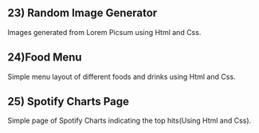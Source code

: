 ## 23) Random Image Generator
Images generated from Lorem Picsum using Html and Css.
## 24)Food Menu
Simple menu layout of different foods and drinks using Html and Css.
## 25) Spotify Charts Page
Simple page of Spotify Charts indicating the top hits(Using Html and Css).